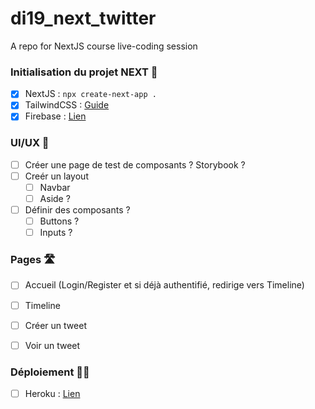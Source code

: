 # di19_next_twitter
A repo for NextJS course live-coding session

### Initialisation du projet NEXT 🦾

- [X] NextJS : `npx create-next-app .`
- [X] TailwindCSS : [Guide](https://tailwindcss.com/docs/guides/nextjs)
- [X] Firebase : [Lien](https://firebase.google.com/)

### UI/UX 🎨

- [ ] Créer une page de test de composants ? Storybook ?
- [ ] Creér un layout
  - [ ] Navbar
  - [ ] Aside ?
- [ ] Définir des composants ?
  - [ ] Buttons ?
  - [ ] Inputs ?

### Pages 🛣️

- [ ] Accueil (Login/Register et si déjà authentifié, redirige vers Timeline) 
- [ ] Timeline
- [ ] Créer un tweet
- [ ] Voir un tweet


### Déploiement 🧑‍💻

- [ ] Heroku : [Lien](https://www.heroku.com/)
